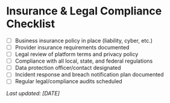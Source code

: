 # Insurance & Legal Compliance Checklist

- [ ] Business insurance policy in place (liability, cyber, etc.)
- [ ] Provider insurance requirements documented
- [ ] Legal review of platform terms and privacy policy
- [ ] Compliance with all local, state, and federal regulations
- [ ] Data protection officer/contact designated
- [ ] Incident response and breach notification plan documented
- [ ] Regular legal/compliance audits scheduled

_Last updated: [DATE]_
